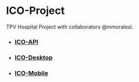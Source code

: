 # ICO-Project

TPV Hospital Project with collaborators @mmoralesl.

* ### [ICO-API](https://github.com/jcsalinas20/ICO-API)

* ### [ICO-Desktop](https://github.com/jcsalinas20/ICO-Desktop)

* ### [ICO-Mobile](https://github.com/jcsalinas20/ICO-Movil)

